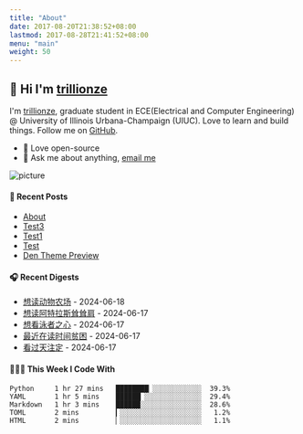 ```yaml
---
title: "About"
date: 2017-08-20T21:38:52+08:00
lastmod: 2017-08-28T21:41:52+08:00
menu: "main"
weight: 50
---
```


## 👋 Hi I'm [trillionze](https://www.trillionze.com)

I'm [trillionze](https://www.trillionze.com), graduate student in ECE(Electrical and Computer Engineering) @ University of Illinois Urbana-Champaign (UIUC). Love to learn and build things. Follow me on [GitHub](https://github.com/trillionze).

- 💼 Love open-source
- 💬 Ask me about anything, [email me](trillionze@163.com)

![picture](https://image.pseudoyu.com/images/dino.gif)

#### 📰 Recent Posts

<!-- blog starts -->
* <a href=https://www.trillionze.com/en/about/ target='_blank'>About</a>
* <a href=https://www.trillionze.com/en/2024/06/13/test3/ target='_blank'>Test3</a>
* <a href=https://www.trillionze.com/en/2024/06/12/test1/ target='_blank'>Test1</a>
* <a href=https://www.trillionze.com/en/2024/06/12/test/ target='_blank'>Test</a>
* <a href=https://www.trillionze.com/en/2018/03/06/den-theme-preview/ target='_blank'>Den Theme Preview</a>
<!-- blog ends -->

#### 🎧 Recent Digests

<!-- douban starts -->
* <a href='https://book.douban.com/subject/4908879/' target='_blank'>想读动物农场</a> - 2024-06-18
* <a href='https://book.douban.com/subject/33445309/' target='_blank'>想读阿特拉斯耸耸肩</a> - 2024-06-17
* <a href='http://movie.douban.com/subject/26656728/' target='_blank'>想看泳者之心</a> - 2024-06-17
* <a href='https://book.douban.com/subject/36687146/' target='_blank'>最近在读时间贫困</a> - 2024-06-17
* <a href='http://movie.douban.com/subject/21941283/' target='_blank'>看过天注定</a> - 2024-06-17
<!-- douban ends -->

#### 👨🏻‍💻 This Week I Code With

<!-- code_time starts -->

```text
Python     1 hr 27 mins   ████████▏░░░░░░░░░░░░  39.3%
YAML       1 hr 5 mins    ██████▏░░░░░░░░░░░░░░  29.4%
Markdown   1 hr 3 mins    ██████░░░░░░░░░░░░░░░  28.6%
TOML       2 mins         ▎░░░░░░░░░░░░░░░░░░░░   1.2%
HTML       2 mins         ▏░░░░░░░░░░░░░░░░░░░░   1.1%
```

<!-- code_time ends -->